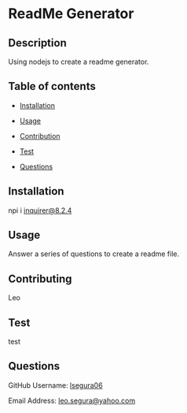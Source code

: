 
# ReadMe Generator

## Description
Using nodejs to create a readme generator.


## Table of contents


- [Installation](#Insallation)

- [Usage](#Usage)

- [Contribution](#Contributing)

- [Test](#Test)

- [Questions](#Questions)


## Installation
npi i inquirer@8.2.4


## Usage
Answer a series of questions to create a readme file.


## Contributing
Leo


## Test
test


## Questions


GitHub Username: [lsegura06](https://github.com/lsegura06)


Email Address: [leo.segura@yahoo.com](leo.segura@yahoo.com)
